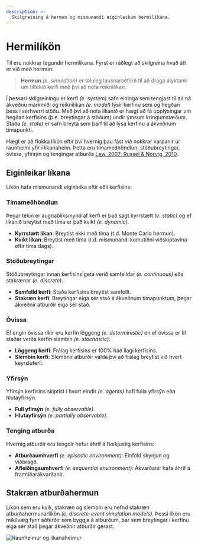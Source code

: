 ```yaml
---
description: >-
  Skilgreining á hermun og mismunandi eiginleikum hermilíkana.
---
```


# Hermilíkön

Til eru nokkrar tegundir hermilíkana. Fyrst er ráðlegt að skilgreina hvað átt er við með hermun:

> **Hermun** *(e. simulation)* er töluleg lausnaraðferð til að draga ályktanir um tiltekið kerfi með því að nota reiknilíkan.

Í þessari skilgreiningu er kerfi *(e. system)* safn eininga sem tengjast til að ná ákveðnu markmiði og reiknilíkan *(e. model)* lýsir kerfinu sem og hegðan þess í sérhverri stöðu. Með því að nota líkanið er hægt að fá upplýsingar um hegðan kerfisins (þ.e. breytingar á stöðum) undir ýmsum kringumstæðum. Staða *(e. state)* er safn breyta sem þarf til að lýsa kerfinu á ákveðnum tímapunkti.

Hægt er að flokka líkön eftir því hvernig þau fást við nokkrar varpanir úr raunheimi yfir í líkanaheim. Þetta eru tímameðhöndlun, stöðubreytingar, óvissa, yfirsýn og tengingar atburða [Law, 2007; Russel & Norvig, 2010](#refs).

## Eiginleikar líkana

Líkön hafa mismunandi eiginleika eftir eðli kerfisins:

### Tímameðhöndlun
Þegar tekin er augnabliksmynd af kerfi er það sagt kyrrstætt *(e. static)* og ef líkanið breytist með tíma er það kvikt *(e. dynamic)*.

- **Kyrrstætt líkan**: Breytist ekki með tíma (t.d. Monte Carlo hermun).
- **Kvikt líkan**: Breytist með tíma (t.d. mismunandi komutíðni viðskiptavina eftir tíma dags).

### Stöðubreytingar
Stöðubreytingar innan kerfisins geta verið samfelldar *(e. continuous)* eða stakrænar *(e. discrete)*.

- **Samfelld kerfi**: Staða kerfisins breytist samfellt.
- **Stakræn kerfi**: Breytingar eiga sér stað á ákveðnum tímapunktum, þegar ákveðnir atburðir eiga sér stað.

### Óvissa
Ef engin óvissa ríkir eru kerfin löggeng *(e. deterministic)* en ef óvissa er til staðar verða kerfin slembin *(e. stochastic)*.

- **Löggeng kerfi**: Frálag kerfisins er 100% háð ílagi kerfisins.
- **Slembin kerfi**: Slembnir atburðir valda því að frálag breytist við hvert keyrsluferli.

### Yfirsýn
Yfirsýn kerfisins skiptist í hvort eindir *(e. agents)* hafi fulla yfirsýn eða hlutayfirsýn.

- **Full yfirsýn** *(e. fully observable)*.
- **Hlutayfirsýn** *(e. partially observable)*.

### Tenging atburða
Hvernig atburðir eru tengdir hefur áhrif á flækjustig kerfisins:

- **Atburðaumhverfi** *(e. episodic environment)*: Einföld skynjun og viðbragð.
- **Afleiðingaumhverfi** *(e. sequential environment)*: Ákvarðanir hafa áhrif á framtíðarákvarðanir.

## Stakræn atburðahermun

Líkön sem eru kvik, stakræn og slembin eru nefnd stakræn atburðahermunarlíkön *(e. discrete-event simulation models)*. Þessi líkön eru mikilvæg fyrir aðferðir sem byggja á atburðum, þar sem breytingar í kerfinu eiga sér stað þegar ákveðnir atburðir gerast.

![Raunheimur og líkanaheimur](figs/Likanaheimur-raunheimur.jpg "Mynd: Raunheimur og líkanaheimur - 
þýðing höfundar úr [Borshchev, 2013](#refs)")
